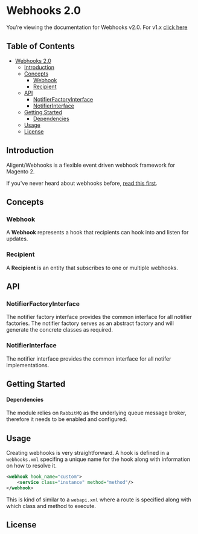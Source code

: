 # Webhooks 2.0

You’re viewing the documentation for Webhooks v2.0. For v1.x [click here](docs/README.md)

Table of Contents
-----------------

- [Webhooks 2.0](#webhooks-20)
  - [Introduction](#introduction)
  - [Concepts](#concepts)
    - [Webhook](#webhook)
    - [Recipient](#recipient)
  - [API](#api)
    - [NotifierFactoryInterface](#notifierfactoryinterface)
    - [NotifierInterface](#notifierinterface)
  - [Getting Started](#getting-started)
      - [Dependencies](#dependencies)
  - [Usage](#usage)
  - [License](#license)

Introduction
------------

Aligent/Webhooks is a flexible event driven webhook framework for Magento 2.

If you've never heard about webhooks before, [read this first](https://en.wikipedia.org/wiki/Webhook).

Concepts
--------

### Webhook

A **Webhook** represents a hook that recipients can hook into and listen for updates.

### Recipient

A **Recipient** is an entity that subscribes to one or multiple webhooks.

API
---

### NotifierFactoryInterface

The notifier factory interface provides the common interface for all notifier factories. The notifier factory serves as an abstract factory and will generate the concrete classes as required.

### NotifierInterface

The notifier interface provides the common interface for all notifer
implementations.


Getting Started
---------------

#### Dependencies

The module relies on `RabbitMQ` as the underlying queue message broker, therefore it needs to be enabled and configured.

Usage
-----

Creating webhooks is very straightforward. A hook is defined in a `webhooks.xml` specifing a unique name for the hook along with information on how to resolve it.

```xml
<webhook hook_name="custom">
    <service class="instance" method="method"/>
</webhook>
```

This is kind of similar to a `webapi.xml` where a route is specified along with which class and method to execute.

License
-------
